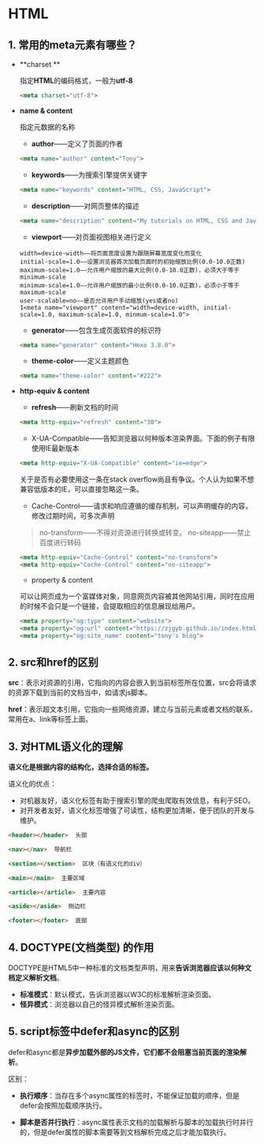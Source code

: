 # HTML

## 1. 常用的meta元素有哪些？

* **charset **

  指定**HTML**的编码格式，一般为**utf-8**

  ~~~html
  <meta charset="utf-8">
  ~~~

* **name & content**

  指定元数据的名称

  - **author**——定义了页面的作者

  ```html
  <meta name="author" content="Tony">
  ```

  - **keywords**——为搜索引擎提供关键字

  ```html
  <meta name="keywords" content="HTML, CSS, JavaScript">
  ```

  - **description**——对网页整体的描述

  ```html
  <meta name="description" content="My tutorials on HTML, CSS and JavaScript">
  ```

  * **viewport**——对页面视图相关进行定义

  ```
  width=device-width——将页面宽度设置为跟随屏幕宽度变化而变化
  initial-scale=1.0——设置浏览器首次加载页面时的初始缩放比例(0.0-10.0正数)
  maximum-scale=1.0——允许用户缩放的最大比例(0.0-10.0正数)，必须大于等于minimum-scale
  minimum-scale=1.0——允许用户缩放的最小比例(0.0-10.0正数)，必须小于等于maximum-scale
  user-scalable=no——是否允许用户手动缩放(yes或者no)
  1<meta name="viewport" content="width=device-width, initial-scale=1.0, maximum-scale=1.0, minmum-scale=1.0">
  ```

  - **generator**——包含生成页面软件的标识符

  ```html
  <meta name="generator" content="Hexo 3.8.0">
  ```

  - **theme-color**——定义主题颜色

  ```html
  <meta name="theme-color" content="#222">
  ```

* **http-equiv & content**

  * **refresh**——刷新文档的时间

  ~~~html
  <meta http-equiv="refresh" content="30">
  ~~~

  - X-UA-Compatible——告知浏览器以何种版本渲染界面。下面的例子有限使用IE最新版本

  ```html
  <meta http-equiv="X-UA-Compatible" content="ie=edge">
  ```

  关于是否有必要使用这一条在stack overflow尚且有争议。个人认为如果不想兼容低版本的IE，可以直接忽略这一条。

  - Cache-Control——请求和响应遵循的缓存机制，可以声明缓存的内容，修改过期时间，可多次声明

  > no-transform——不得对资源进行转换或转变。 no-siteapp——禁止百度进行转码

  ```html
  <meta http-equiv="Cache-Control" content="no-transform">
  <meta http-equiv="Cache-Control" content="no-siteapp">
  ```

  - property & content

  可以让网页成为一个富媒体对象，同意网页内容被其他网站引用，同时在应用的时候不会只是一个链接，会提取相应的信息展现给用户。

  ```html
  <meta property="og:type" content="website">
  <meta property="og:url" content="https://zjgyb.github.io/index.html">
  <meta property="og:site_name" content="tony's blog">
  ```

## 2. src和href的区别

**src**：表示对资源的引用，它指向的内容会嵌入到当前标签所在位置，src会将请求的资源下载到当前的文档当中，如请求js脚本。

**href**：表示超文本引用，它指向一些网络资源，建立与当前元素或者文档的联系，常用在a、link等标签上面。

## 3. 对HTML语义化的理解

**语义化是根据内容的结构化，选择合适的标签。**

语义化的优点：

* 对机器友好，语义化标签有助于搜索引擎的爬虫爬取有效信息，有利于SEO。
* 对开发者友好，语义化标签增强了可读性，结构更加清晰，便于团队的开发与维护。

~~~html
<header></header>  头部

<nav></nav>  导航栏

<section></section>  区块（有语义化的div）

<main></main>  主要区域

<article></article>  主要内容

<aside></aside>  侧边栏

<footer></footer>  底部
~~~

## 4. DOCTYPE(⽂档类型) 的作⽤

DOCTYPE是HTML5中一种标准的文档类型声明，用来**告诉浏览器应该以何种文档定义解析文档**。

* **标准模式**：默认模式，告诉浏览器以W3C的标准解析渲染页面。
* **怪异模式**：浏览器以自己的怪异模式解析渲染页面。

## 5. script标签中defer和async的区别

defer和async都是**异步加载外部的JS文件，它们都不会阻塞当前页面的渲染解析**。

区别：

* **执行顺序**：当存在多个async属性的标签时，不能保证加载的顺序，但是defer会按照加载顺序执行。

* **脚本是否并行执行**：async属性表示文档的加载解析与脚本的加载执行时并行的，但是defer属性的脚本需要等到文档解析完成之后才能加载执行。